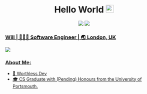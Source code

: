 <div align="center">
  <h1> Hello World <img src="https://media.giphy.com/media/hvRJCLFzcasrR4ia7z/giphy.gif" width="25px"></h1>
</div>

<p align="center">
    <a href="https://linkedin.com/in/willgreen98" alt="LinkedIn">
	    <img src="https://img.shields.io/badge/-LinkedIn-0e76a8?style=flat-square&logo=Linkedin&logoColor=white"/></a>
    <a href="https://twitter.com/Will_Green98" alt="Tweeter">
        <img src="https://img.shields.io/badge/-Twitter-00acee?style=flat-square&logo=Twitter&logoColor=white/></a>
</p>

<div align="center">
	<h3> Will | 👨🏻‍💻 Software Engineer | 🌏 London, UK </h3> 
</div>

![](https://visitor-badge.glitch.me/badge?page_id=willgreen98.visitor-badge)

### About Me: 

- 🥰 Worthless Dev
- 🎓 CS Graduate with (Pending) Honours from the University of Portsmouth.
